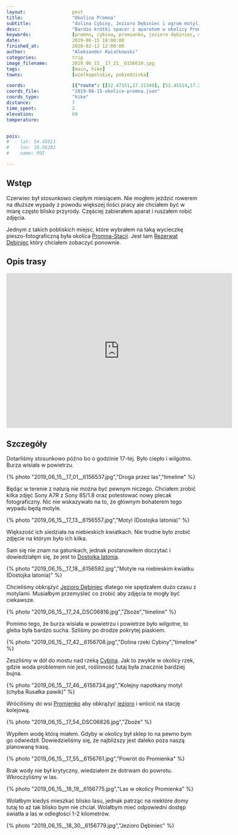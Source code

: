 ```yaml
---
layout:                 post
title:                  "Okolice Promna"
subtitle:               "dolina Cybiny, Jezioro Dębiniec i ogrom motyli"
desc:                   "Bardzo krótki spacer z aparatem w okolicy Promno-Stacji podczas ciepłego popołudnia. Burza nas nie złapała ale niespodzianką tej wycieczki były zdjęcia motyli."
keywords:               [promno, cybina, promienko, jezioro dębiniec, motyl, dostojka latonia]
date:                   2019-06-15 18:00:00
finished_at:            2020-02-12 12:00:00
author:                 "Aleksander Kwiatkowski"
categories:             trip
image_filename:         2019_06_15__17_21__6156619.jpg
tags:                   [main, hike]
towns:                  [wielkopolskie, pobiedziska]

coords:                 [{"route": [[52.47151,17.21349], [52.45514,17.20208], [52.46084,17.20388], [52.46665,17.22971], [52.47166,17.21384]], "type": "hike"}]
coords_file:            "2019-06-15-okolice-promna.json"
coords_type:            "hike"
distance:               7
time_spent:             2
elevation:              69
temperature:            


pois:
#  - lat: 54.45911
#    lon: 18.56281
#    name: POI

---
```


[wiki-promno-stacja]: https://pl.wikipedia.org/wiki/Promno-Stacja
[wiki-rezerwat-debiniec]: https://pl.wikipedia.org/wiki/Rezerwat_przyrody_Jezioro_D%C4%99biniec
[wiki-rzeka-cybina]: https://pl.wikipedia.org/wiki/Cybina
[wiki-promienko]: https://pl.wikipedia.org/wiki/Promienko

[wiki-dostojka-latonia]: https://pl.wikipedia.org/wiki/Dostojka_latonia

## Wstęp

Czerwiec był stosunkowo ciepłym miesiącem. Nie mogłem jeździć rowerem na dłuższe wypady
z powodu większej ilości pracy ale chciałem być w miarę często blisko przyrody.
Częściej zabierałem aparat i ruszałem robić zdjęcia.

Jednym z takich pobliskich miejsc, które wybrałem na taką
wycieczkę pieszo-fotograficzną była okolica [Promna-Stacji][wiki-promno-stacja].
Jest tam [Rezerwat Dębiniec][wiki-rezerwat-debiniec] który chciałem zobaczyć ponownie.

## Opis trasy

<iframe height='405' width='590' frameborder='0' allowtransparency='true' scrolling='no' src='https://www.strava.com/activities/2453912087/embed/255bfd1618505e60b029ebb65ad46e5a116ec874'></iframe>

## Szczegóły

Dotarliśmy stosunkowo późno bo o godzinie 17-tej. Było ciepło i wilgotno.
Burza wisiała w powietrzu.

{% photo "2019_06_15__17_01__6156537.jpg","Droga przez las","timeline" %}

Będąc w terenie z naturą nie można być pewnym niczego. Chciałem zrobić
kilka zdjęć Sony A7R z Sony 85/1.8 oraz potestować nowy plecak fotograficzny.
Nic nie wskazywało na to, że głównym bohaterem tego wypadu będą motyle.

{% photo "2019_06_15__17_13__6156557.jpg","Motyl (Dostojka latonia)" %}

Większość ich siedziała na niebieskich kwiatkach. Nie trudne było zrobić
zdjęcie na którym było ich kilka.

Sam się nie znam na gatunkach, jednak postanowiłem doczytać i dowiedziałęm się,
że jest to [Dostojka latonia][wiki-dostojka-latonia].

{% photo "2019_06_15__17_18__6156592.jpg","Motyle na niebieskim kwiatku (Dostojka latonia)" %}

Chcieliśmy obkrążyć [Jezioro Dębiniec][wiki-rezerwat-debiniec] dlatego
nie spędzałem dużo czasu z motylami. Musiałbym przemyśleć co zrobić aby
zdjęcia te mogły być ciekawsze.

{% photo "2019_06_15__17_24_DSC06816.jpg","Zboże","timeline" %}

Pomimo tego, że burza wisiała w powietrzu i powietrze było wilgotne, to
gleba była bardzo sucha. Szliśmy po drodze pokrytej piaskiem.

{% photo "2019_06_15__17_42__6156708.jpg","Dolina rzeki Cybiny","timeline" %}

Zeszliśmy w dół do mostu nad rzeką [Cybina][wiki-rzeka-cybina].
Jak to zwykle w okolicy rzek, gdzie woda problemem nie jest, roślinność tutaj
była znacznie bardziej bujna.

{% photo "2019_06_15__17_46__6156734.jpg","Kolejny napotkany motyl (chyba Rusałka pawik)" %}

Wróciliśmy do wsi [Promienko][wiki-promienko] aby obkrążyć
[jezioro][wiki-rezerwat-debiniec] i wrócić na stację kolejową.

{% photo "2019_06_15__17_54_DSC06826.jpg","Zboże" %}

Wypiłem wodę którą miałem. Gdyby w okolicy był sklep to na pewno bym
go odwiedził. Dowiedzieliśmy się, że najbliższy jest daleko poza naszą
planowaną trasę.

{% photo "2019_06_15__17_55__6156761.jpg","Powrót do Promienka" %}

Brak wody nie był krytyczny, wiedziałem że dotrwam do powrotu. Wkroczyliśmy w las.

{% photo "2019_06_15__18_19__6156775.jpg","Las w okolicy Promienka" %}

Wolałbym kiedyś mieszkać blisko lasu, jednak patrząc na niektóre domy tutaj to
aż tak blisko bym nie chciał. Wolałbym mieć odpowiedni dostęp światła
a las w odległości 1-2 kilometrów.

{% photo "2019_06_15__18_30__6156779.jpg","Jezioro Dębiniec" %}

